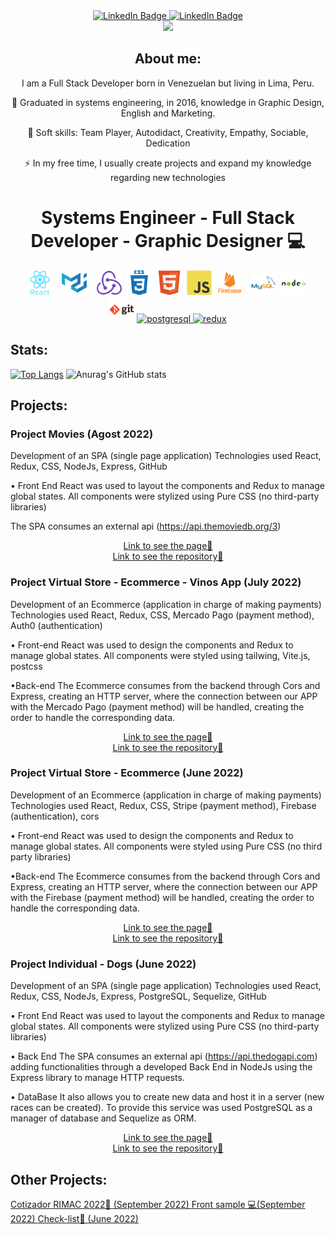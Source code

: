 
<div id="badges" align="center">
  <a href="https://www.linkedin.com/in/kevin913montero/">
    <img src="https://img.shields.io/badge/LinkedIn-blue?style=for-the-badge&logo=linkedin&logoColor=white" alt="LinkedIn Badge" width="100"/>
    <img src="https://img.shields.io/github/followers/kvto?style=social" alt="LinkedIn Badge" width="120"/>
  </a>
</div>

<div id="header" align="center">
  <img src="https://media.giphy.com/media/mYoLugjidgyn0FB2LG/giphy.gif" width="600"/>
</div>

<div align="center" font-size="18px" margin-top="200px">

## About me:
I am a Full Stack Developer born in Venezuelan but living in Lima, Peru.

🔭 Graduated in systems engineering, in 2016, knowledge in Graphic Design, English and Marketing.

🌱 Soft skills: Team Player,  Autodidact, Creativity, Empathy, Sociable, Dedication

⚡ In my free time, I usually create projects and expand my knowledge regarding new technologies


# Systems Engineer - Full Stack Developer - Graphic Designer 💻 
</div>



<div align="center">
  &nbsp;
  <img src="https://github.com/devicons/devicon/blob/master/icons/react/react-original-wordmark.svg" title="React" alt="React" width="40" height="40"/>&nbsp;
  &nbsp;
  <img src="https://github.com/devicons/devicon/blob/master/icons/materialui/materialui-original.svg" title="Material UI" alt="Material UI" width="40" height="40"/>&nbsp;
  &nbsp;
  <img src="https://github.com/devicons/devicon/blob/master/icons/redux/redux-original.svg" title="Redux" alt="Redux " width="40" height="40"/>&nbsp;
  <img src="https://github.com/devicons/devicon/blob/master/icons/css3/css3-plain-wordmark.svg"  title="CSS3" alt="CSS" width="40" height="40"/>&nbsp;
  <img src="https://github.com/devicons/devicon/blob/master/icons/html5/html5-original.svg" title="HTML5" alt="HTML" width="40" height="40"/>&nbsp;
  <img src="https://github.com/devicons/devicon/blob/master/icons/javascript/javascript-original.svg" title="JavaScript" alt="JavaScript" width="40" height="40"/>&nbsp;
  <img src="https://github.com/devicons/devicon/blob/master/icons/firebase/firebase-plain-wordmark.svg" title="Firebase" alt="Firebase" width="40" height="40"/>&nbsp;
  &nbsp;
  <img src="https://github.com/devicons/devicon/blob/master/icons/mysql/mysql-original-wordmark.svg" title="MySQL"  alt="MySQL" width="40" height="40"/>&nbsp;
  <img src="https://github.com/devicons/devicon/blob/master/icons/nodejs/nodejs-original-wordmark.svg" title="NodeJS" alt="NodeJS" width="40" height="40"/>&nbsp;
  &nbsp;
  <img src="https://github.com/devicons/devicon/blob/master/icons/git/git-original-wordmark.svg" title="Git" **alt="Git" width="40" height="40"/>
  <a href="https://sequelize.org" target="_blank"> <img src="https://icongr.am/devicon/sequelize-original.svg?size=40&color=2ec539" alt="postgresql" width="40"               height="40"/> </a>  
   <a href="https://www.mongodb.com/" target="_blank"> <img src="https://icongr.am/devicon/mongodb-original-wordmark.svg?size=40&color=2ec539" alt="redux" width="40" height="40"/> </a>
</div>

## Stats:

[![Top Langs](https://github-readme-stats.vercel.app/api/top-langs/?username=kvto)](https://github.com/anuraghazra/github-readme-stats)
![Anurag's GitHub stats](https://github-readme-stats.vercel.app/api?username=kvto&show_icons=true&theme=dark)


## Projects:


### Project Movies (Agost 2022)

Development of an SPA (single page application)
Technologies used React, Redux, CSS, NodeJs,
Express, GitHub 

• Front End
React was used to layout the components and
Redux to manage global states.
All components were stylized using
Pure CSS (no third-party libraries)

The SPA consumes an external api
(https://api.themoviedb.org/3)


<div id="badges" align="center">
  <a href="https://movies-2022-kjmz.netlify.app">
    Link to see the page📄
  </a>
</div>

<div id="badges" align="center">
  <a href="https://github.com/kvto/2022-movies">
    Link to see the repository📕
  </a>
</div>

### Project Virtual Store - Ecommerce - Vinos App (July 2022)

Development of an Ecommerce (application in charge of making payments)
Technologies used React, Redux, CSS, Mercado Pago (payment method), Auth0 (authentication)

• Front-end
React was used to design the components and
Redux to manage global states.
All components were styled using
tailwing, Vite.js, postcss

•Back-end
The Ecommerce consumes from the backend through Cors and Express, 
creating an HTTP server, where the connection between our APP with the Mercado Pago (payment method) 
will be handled, creating the order to handle the corresponding data.

<div id="badges" align="center">
  <a href="https://nueva-prueba-sin-variables.vercel.app/">
    Link to see the page📄
  </a>
</div>

<div id="badges" align="center">
  <a href="https://github.com/kvto/PF-HENRY-VINOSFINAL">
    Link to see the repository📕
  </a>
</div>

### Project Virtual Store - Ecommerce (June 2022)

Development of an Ecommerce (application in charge of making payments)
Technologies used React, Redux, CSS, Stripe (payment method), Firebase (authentication), cors

• Front-end
React was used to design the components and
Redux to manage global states.
All components were styled using
Pure CSS (no third party libraries)

•Back-end
The Ecommerce consumes from the backend through Cors and Express, 
creating an HTTP server, where the connection between our APP with the Firebase (payment method) 
will be handled, creating the order to handle the corresponding data.

<div id="badges" align="center">
  <a href="https://ecommerce-kjmz.netlify.app/">
    Link to see the page📄
  </a>
</div>

<div id="badges" align="center">
  <a href="https://github.com/kvto/2022-ecommerce">
    Link to see the repository📕
  </a>
</div>


### Project Individual - Dogs (June 2022)

Development of an SPA (single page application)
Technologies used React, Redux, CSS, NodeJs,
Express, PostgreSQL, Sequelize, GitHub 

• Front End
React was used to layout the components and
Redux to manage global states.
All components were stylized using
Pure CSS (no third-party libraries)

• Back End
The SPA consumes an external api
(https://api.thedogapi.com) adding
functionalities through a developed Back End
in NodeJs using the Express library to manage
HTTP requests.

• DataBase
It also allows you to create new data and host it in a
server (new races can be created). To provide
this service was used PostgreSQL as a manager of
database and Sequelize as ORM.

<div id="badges" align="center">
  <a href="https://front-dog.vercel.app/">
    Link to see the page📄
  </a>
</div>

<div id="badges" align="center">
  <a href="https://github.com/kvto/PI_Dogs">
    Link to see the repository📕
  </a>
</div>


## Other Projects:

<a href="https://cotizador2022.netlify.app">
    Cotizador RIMAC 2022🚗 (September 2022)
  </a>

<a href="https://github.com/kvto/test">
    Front sample 💻(September 2022)
  </a>

<a href="https://github.com/kvto/list/">
    Check-list📄 (June 2022) 
  </a>
